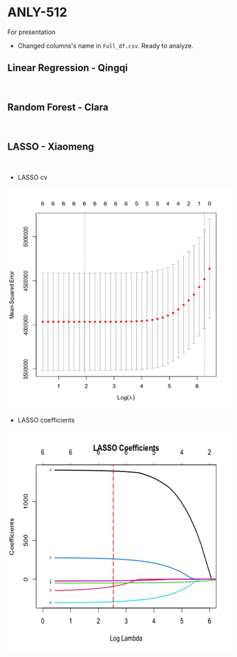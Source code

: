 # ANLY-512
For presentation

- Changed columns's name in `Full_df.csv`. Ready to analyze.

## Linear Regression - Qingqi
<br>

## Random Forest - Clara
<br>

## LASSO - Xiaomeng
<br>

 - LASSO cv
<img src="https://github.com/qingqihe/ANLY-512/blob/main/Rplot01.png" width="628" height="500">

<br>

 - LASSO coefficients
<img src="https://github.com/qingqihe/ANLY-512/blob/main/Rplot.png" width="628" height="500">
